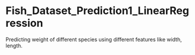 # Fish_Dataset_Prediction1_LinearRegression
Predicting weight of different species using different features like width, length.
